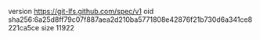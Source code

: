 version https://git-lfs.github.com/spec/v1
oid sha256:6a25d8ff79c07f887aea2d210ba5771808e42876f21b730d6a341ce8221ca5ce
size 11922

